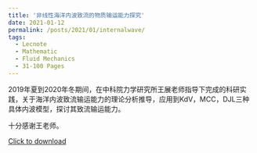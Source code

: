 ```yaml
---
title: '非线性海洋内波致流的物质输运能力探究'
date: 2021-01-12
permalink: /posts/2021/01/internalwave/
tags:
  - Lecnote
  - Mathematic
  - Fluid Mechanics
  - 31-100 Pages
---
```


2019年夏到2020年冬期间，在中科院力学研究所王展老师指导下完成的科研实践，关于海洋内波致流输运能力的理论分析推导，应用到KdV，MCC，DJL三种具体内波模型，探讨其致流输运能力。

十分感谢王老师。

[Click to download](/files/lecnote/kysj.pdf)

